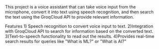 This project is a voice assistant that can take voice input from the microphone, convert it into text using speech recognition, and then search the text using the GroqCloud API to provide relevant information.

Features
     1) Speech recognition to convert voice input to text.
     2)Integration with GroqCloud API to search for information based on the converted text.
     3)Text-to-speech functionality to read out the results.
     4)Provides real-time search results for queries like "What is ML?" or "What is AI?"
